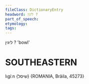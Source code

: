 ```yaml
---
fileClass: DictionaryEntry
headword: ליגין ?
part_of_speech: 
etymology: 
tags: 
---
```

ליגין ?
'bowl'

SOUTHEASTERN
==============

lɩgíːn {שיסל} {ROMANIA, Brăila, 45273}
